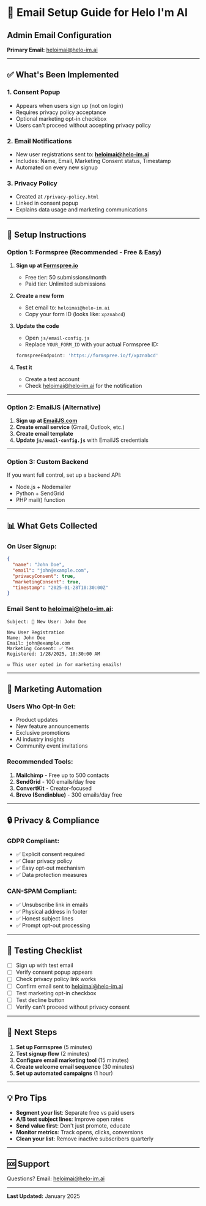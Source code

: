 # 📧 Email Setup Guide for Helo I'm AI

## Admin Email Configuration
**Primary Email:** heloimai@helo-im.ai

---

## ✅ What's Been Implemented

### 1. **Consent Popup**
- Appears when users sign up (not on login)
- Requires privacy policy acceptance
- Optional marketing opt-in checkbox
- Users can't proceed without accepting privacy policy

### 2. **Email Notifications**
- New user registrations sent to: **heloimai@helo-im.ai**
- Includes: Name, Email, Marketing Consent status, Timestamp
- Automated on every new signup

### 3. **Privacy Policy**
- Created at `/privacy-policy.html`
- Linked in consent popup
- Explains data usage and marketing communications

---

## 🚀 Setup Instructions

### Option 1: Formspree (Recommended - Free & Easy)

1. **Sign up at [Formspree.io](https://formspree.io)**
   - Free tier: 50 submissions/month
   - Paid tier: Unlimited submissions

2. **Create a new form**
   - Set email to: `heloimai@helo-im.ai`
   - Copy your form ID (looks like: `xpznabcd`)

3. **Update the code**
   - Open `js/email-config.js`
   - Replace `YOUR_FORM_ID` with your actual Formspree ID:
   ```javascript
   formspreeEndpoint: 'https://formspree.io/f/xpznabcd'
   ```

4. **Test it**
   - Create a test account
   - Check heloimai@helo-im.ai for the notification

---

### Option 2: EmailJS (Alternative)

1. **Sign up at [EmailJS.com](https://www.emailjs.com)**
2. **Create email service** (Gmail, Outlook, etc.)
3. **Create email template**
4. **Update `js/email-config.js`** with EmailJS credentials

---

### Option 3: Custom Backend

If you want full control, set up a backend API:
- Node.js + Nodemailer
- Python + SendGrid
- PHP mail() function

---

## 📊 What Gets Collected

### On User Signup:
```json
{
  "name": "John Doe",
  "email": "john@example.com",
  "privacyConsent": true,
  "marketingConsent": true,
  "timestamp": "2025-01-28T10:30:00Z"
}
```

### Email Sent to heloimai@helo-im.ai:
```
Subject: 🎉 New User: John Doe

New User Registration
Name: John Doe
Email: john@example.com
Marketing Consent: ✅ Yes
Registered: 1/28/2025, 10:30:00 AM

✉️ This user opted in for marketing emails!
```

---

## 🎯 Marketing Automation

### Users Who Opt-In Get:
- Product updates
- New feature announcements
- Exclusive promotions
- AI industry insights
- Community event invitations

### Recommended Tools:
1. **Mailchimp** - Free up to 500 contacts
2. **SendGrid** - 100 emails/day free
3. **ConvertKit** - Creator-focused
4. **Brevo (Sendinblue)** - 300 emails/day free

---

## 🔒 Privacy & Compliance

### GDPR Compliant:
- ✅ Explicit consent required
- ✅ Clear privacy policy
- ✅ Easy opt-out mechanism
- ✅ Data protection measures

### CAN-SPAM Compliant:
- ✅ Unsubscribe link in emails
- ✅ Physical address in footer
- ✅ Honest subject lines
- ✅ Prompt opt-out processing

---

## 🧪 Testing Checklist

- [ ] Sign up with test email
- [ ] Verify consent popup appears
- [ ] Check privacy policy link works
- [ ] Confirm email sent to heloimai@helo-im.ai
- [ ] Test marketing opt-in checkbox
- [ ] Test decline button
- [ ] Verify can't proceed without privacy consent

---

## 📝 Next Steps

1. **Set up Formspree** (5 minutes)
2. **Test signup flow** (2 minutes)
3. **Configure email marketing tool** (15 minutes)
4. **Create welcome email sequence** (30 minutes)
5. **Set up automated campaigns** (1 hour)

---

## 💡 Pro Tips

- **Segment your list**: Separate free vs paid users
- **A/B test subject lines**: Improve open rates
- **Send value first**: Don't just promote, educate
- **Monitor metrics**: Track opens, clicks, conversions
- **Clean your list**: Remove inactive subscribers quarterly

---

## 🆘 Support

Questions? Email: heloimai@helo-im.ai

---

**Last Updated:** January 2025
